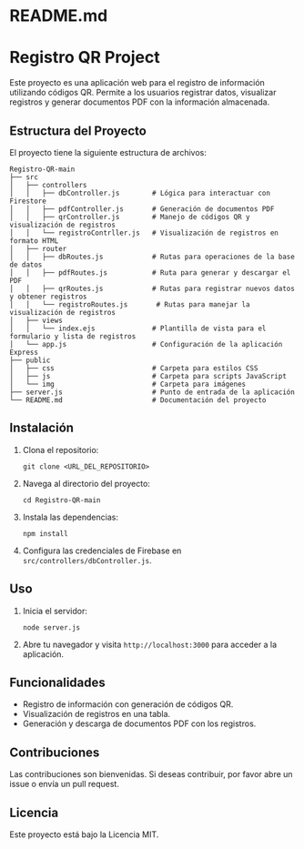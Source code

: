 # README.md

# Registro QR Project

Este proyecto es una aplicación web para el registro de información utilizando códigos QR. Permite a los usuarios registrar datos, visualizar registros y generar documentos PDF con la información almacenada.

## Estructura del Proyecto

El proyecto tiene la siguiente estructura de archivos:

```
Registro-QR-main
├── src
│   ├── controllers
│   │   ├── dbController.js        # Lógica para interactuar con Firestore
│   │   ├── pdfController.js       # Generación de documentos PDF
│   │   ├── qrController.js        # Manejo de códigos QR y visualización de registros
│   │   └── registroContrller.js   # Visualización de registros en formato HTML
│   ├── router
│   │   ├── dbRoutes.js            # Rutas para operaciones de la base de datos
│   │   ├── pdfRoutes.js           # Ruta para generar y descargar el PDF
│   │   ├── qrRoutes.js            # Rutas para registrar nuevos datos y obtener registros
│   │   └── registroRoutes.js       # Rutas para manejar la visualización de registros
│   ├── views
│   │   └── index.ejs              # Plantilla de vista para el formulario y lista de registros
│   └── app.js                     # Configuración de la aplicación Express
├── public
│   ├── css                        # Carpeta para estilos CSS
│   ├── js                         # Carpeta para scripts JavaScript
│   └── img                        # Carpeta para imágenes
├── server.js                      # Punto de entrada de la aplicación
└── README.md                      # Documentación del proyecto
```

## Instalación

1. Clona el repositorio:
   ```
   git clone <URL_DEL_REPOSITORIO>
   ```

2. Navega al directorio del proyecto:
   ```
   cd Registro-QR-main
   ```

3. Instala las dependencias:
   ```
   npm install
   ```

4. Configura las credenciales de Firebase en `src/controllers/dbController.js`.

## Uso

1. Inicia el servidor:
   ```
   node server.js
   ```

2. Abre tu navegador y visita `http://localhost:3000` para acceder a la aplicación.

## Funcionalidades

- Registro de información con generación de códigos QR.
- Visualización de registros en una tabla.
- Generación y descarga de documentos PDF con los registros.

## Contribuciones

Las contribuciones son bienvenidas. Si deseas contribuir, por favor abre un issue o envía un pull request.

## Licencia

Este proyecto está bajo la Licencia MIT.